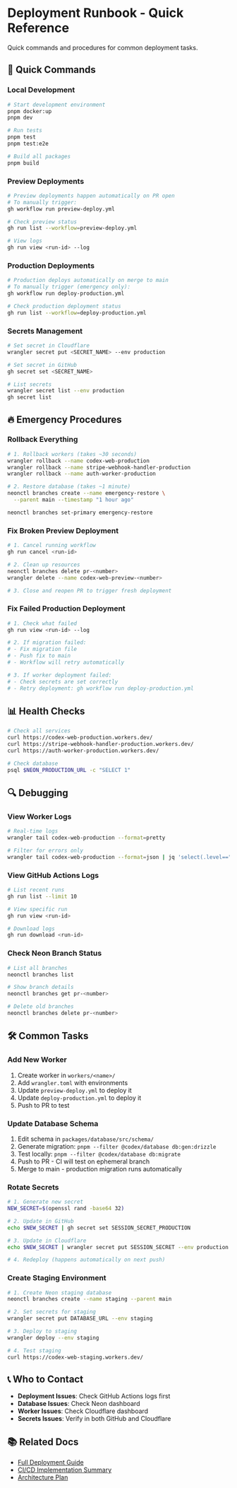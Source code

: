 # Deployment Runbook - Quick Reference

Quick commands and procedures for common deployment tasks.

## 🚀 Quick Commands

### Local Development

```bash
# Start development environment
pnpm docker:up
pnpm dev

# Run tests
pnpm test
pnpm test:e2e

# Build all packages
pnpm build
```

### Preview Deployments

```bash
# Preview deployments happen automatically on PR open
# To manually trigger:
gh workflow run preview-deploy.yml

# Check preview status
gh run list --workflow=preview-deploy.yml

# View logs
gh run view <run-id> --log
```

### Production Deployments

```bash
# Production deploys automatically on merge to main
# To manually trigger (emergency only):
gh workflow run deploy-production.yml

# Check production deployment status
gh run list --workflow=deploy-production.yml
```

### Secrets Management

```bash
# Set secret in Cloudflare
wrangler secret put <SECRET_NAME> --env production

# Set secret in GitHub
gh secret set <SECRET_NAME>

# List secrets
wrangler secret list --env production
gh secret list
```

## 🔥 Emergency Procedures

### Rollback Everything

```bash
# 1. Rollback workers (takes ~30 seconds)
wrangler rollback --name codex-web-production
wrangler rollback --name stripe-webhook-handler-production
wrangler rollback --name auth-worker-production

# 2. Restore database (takes ~1 minute)
neonctl branches create --name emergency-restore \
  --parent main --timestamp "1 hour ago"

neonctl branches set-primary emergency-restore
```

### Fix Broken Preview Deployment

```bash
# 1. Cancel running workflow
gh run cancel <run-id>

# 2. Clean up resources
neonctl branches delete pr-<number>
wrangler delete --name codex-web-preview-<number>

# 3. Close and reopen PR to trigger fresh deployment
```

### Fix Failed Production Deployment

```bash
# 1. Check what failed
gh run view <run-id> --log

# 2. If migration failed:
# - Fix migration file
# - Push fix to main
# - Workflow will retry automatically

# 3. If worker deployment failed:
# - Check secrets are set correctly
# - Retry deployment: gh workflow run deploy-production.yml
```

## 📊 Health Checks

```bash
# Check all services
curl https://codex-web-production.workers.dev/
curl https://stripe-webhook-handler-production.workers.dev/
curl https://auth-worker-production.workers.dev/

# Check database
psql $NEON_PRODUCTION_URL -c "SELECT 1"
```

## 🔍 Debugging

### View Worker Logs

```bash
# Real-time logs
wrangler tail codex-web-production --format=pretty

# Filter for errors only
wrangler tail codex-web-production --format=json | jq 'select(.level=="error")'
```

### View GitHub Actions Logs

```bash
# List recent runs
gh run list --limit 10

# View specific run
gh run view <run-id>

# Download logs
gh run download <run-id>
```

### Check Neon Branch Status

```bash
# List all branches
neonctl branches list

# Show branch details
neonctl branches get pr-<number>

# Delete old branches
neonctl branches delete pr-<number>
```

## 🛠️ Common Tasks

### Add New Worker

1. Create worker in `workers/<name>/`
2. Add `wrangler.toml` with environments
3. Update `preview-deploy.yml` to deploy it
4. Update `deploy-production.yml` to deploy it
5. Push to PR to test

### Update Database Schema

1. Edit schema in `packages/database/src/schema/`
2. Generate migration: `pnpm --filter @codex/database db:gen:drizzle`
3. Test locally: `pnpm --filter @codex/database db:migrate`
4. Push to PR - CI will test on ephemeral branch
5. Merge to main - production migration runs automatically

### Rotate Secrets

```bash
# 1. Generate new secret
NEW_SECRET=$(openssl rand -base64 32)

# 2. Update in GitHub
echo $NEW_SECRET | gh secret set SESSION_SECRET_PRODUCTION

# 3. Update in Cloudflare
echo $NEW_SECRET | wrangler secret put SESSION_SECRET --env production

# 4. Redeploy (happens automatically on next push)
```

### Create Staging Environment

```bash
# 1. Create Neon staging database
neonctl branches create --name staging --parent main

# 2. Set secrets for staging
wrangler secret put DATABASE_URL --env staging

# 3. Deploy to staging
wrangler deploy --env staging

# 4. Test staging
curl https://codex-web-staging.workers.dev/
```

## 📞 Who to Contact

- **Deployment Issues**: Check GitHub Actions logs first
- **Database Issues**: Check Neon dashboard
- **Worker Issues**: Check Cloudflare dashboard
- **Secrets Issues**: Verify in both GitHub and Cloudflare

## 📚 Related Docs

- [Full Deployment Guide](.github/DEPLOYMENT_GUIDE.md)
- [CI/CD Implementation Summary](.github/CI_CD_IMPLEMENTATION_SUMMARY.md)
- [Architecture Plan](.github/CI-new-plan.md)
